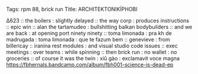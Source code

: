 Tags: rpm 88, brick run
Title: ARCHITEKTONIKÍPHOBI 
  
∆623 :: the boilers : slightly delayed :: the way corp : produces instructions :: epic win :: alan the tartamudeo : bullshitting balkan bodybuilders :: and we are back : at opening port ninety ninety :: toma limonada : pra kh de madrugada : toma limonada : que te fazum bem :: genevieve : from billericay :: iranina rest modules : and visual studio code issues :: exec meetings : over teams : while spinning :: then brick run : no wallet : no groceries :: of course it was the twin : xiǔ gào : exclamavit voce magna  
<https://fbhernals.bandcamp.com/album/fbh001-science-is-dead-ep>
